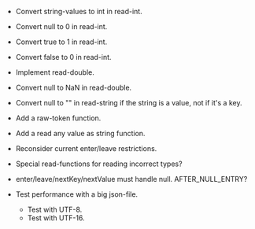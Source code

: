 * Convert string-values to int in read-int.
* Convert null to 0 in read-int.
* Convert true to 1 in read-int.
* Convert false to 0 in read-int.
* Implement read-double.
* Convert null to NaN in read-double.
* Convert null to "" in read-string if the string is a value, not if it's a key.

* Add a raw-token function.
* Add a read any value as string function. 
* Reconsider current enter/leave restrictions.

* Special read-functions for reading incorrect types?

* enter/leave/nextKey/nextValue must handle null. AFTER_NULL_ENTRY?
* Test performance with a big json-file.
    * Test with UTF-8.
    * Test with UTF-16.

